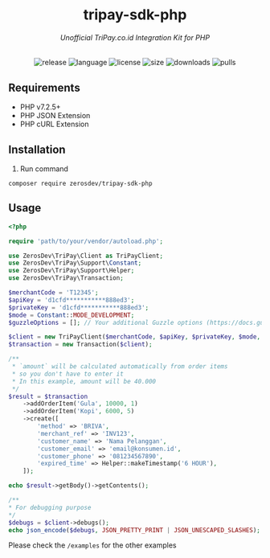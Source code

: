 <h1 align="center">tripay-sdk-php</h1>
<h6 align="center">Unofficial TriPay.co.id Integration Kit for PHP</h6>

<p align="center">
  <img src="https://img.shields.io/github/v/release/zerosdev/tripay-sdk-php?include_prereleases" alt="release"/>
  <img src="https://img.shields.io/github/languages/top/zerosdev/tripay-sdk-php" alt="language"/>
  <img src="https://img.shields.io/github/license/zerosdev/tripay-sdk-php" alt="license"/>
  <img src="https://img.shields.io/github/languages/code-size/zerosdev/tripay-sdk-php" alt="size"/>
  <img src="https://img.shields.io/github/downloads/zerosdev/tripay-sdk-php/total" alt="downloads"/>
  <img src="https://img.shields.io/badge/PRs-welcome-brightgreen.svg" alt="pulls"/>
</p>

## Requirements
- PHP v7.2.5+
- PHP JSON Extension
- PHP cURL Extension

## Installation

1. Run command
```
composer require zerosdev/tripay-sdk-php
```

## Usage

```php
<?php

require 'path/to/your/vendor/autoload.php';

use ZerosDev\TriPay\Client as TriPayClient;
use ZerosDev\TriPay\Support\Constant;
use ZerosDev\TriPay\Support\Helper;
use ZerosDev\TriPay\Transaction;

$merchantCode = 'T12345';
$apiKey = 'd1cfd***********888ed3';
$privateKey = 'd1cfd***********888ed3';
$mode = Constant::MODE_DEVELOPMENT;
$guzzleOptions = []; // Your additional Guzzle options (https://docs.guzzlephp.org/en/stable/request-options.html)

$client = new TriPayClient($merchantCode, $apiKey, $privateKey, $mode, $guzzleOptions);
$transaction = new Transaction($client);

/**
 * `amount` will be calculated automatically from order items
 * so you don't have to enter it
 * In this example, amount will be 40.000
 */
$result = $transaction
    ->addOrderItem('Gula', 10000, 1)
    ->addOrderItem('Kopi', 6000, 5)
    ->create([
        'method' => 'BRIVA',
        'merchant_ref' => 'INV123',
        'customer_name' => 'Nama Pelanggan',
        'customer_email' => 'email@konsumen.id',
        'customer_phone' => '081234567890',
        'expired_time' => Helper::makeTimestamp('6 HOUR'),
    ]);

echo $result->getBody()->getContents();

/**
* For debugging purpose
*/
$debugs = $client->debugs();
echo json_encode($debugs, JSON_PRETTY_PRINT | JSON_UNESCAPED_SLASHES);
```

Please check the `/examples` for the other examples
